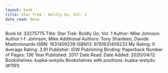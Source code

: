 ```yaml
---
layout: book
title: Star Trek - Boldly Go, Vol. 1
date_read: None
---
```


Book Id: 33275775
Title: Star Trek: Boldly Go, Vol. 1
Author: Mike Johnson
Author l-f: Johnson, Mike
Additional Authors: Tony Shasteen, Davide Mastrolonardo
ISBN: 1631409239
ISBN13: 9781631409233
My Rating: 0
Average Rating: 3.91
Publisher: IDW Publishing
Binding: Paperback
Number of Pages: 136
Year Published: 2017
Date Read: 
Date Added: 2020/04/12
Bookshelves: kupka-wstydu
Bookshelves with positions: kupka-wstydu (#1191)


